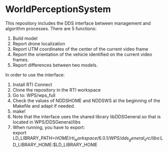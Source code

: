 # WorldPerceptionSystem

This repository includes the DDS interface between management and algorithm processes.
There are 5 functions:
1. Build model
2. Report drone localization
3. Report UTM coordinates of the center of the current video frame
4. Report the orientation of the vehicle identified on the current video frames.
5. Report differences between two models.

In order to use the interface:
1. Install RTI Connect
2. Clone the repository in the RTI workspace
3. Go to: WPS/wps_full
4. Check the values of NDDSHOME and NDDSWS at the beginning of the Makefile and adapt if needed.
5. make!
6. Note that the interface uses the shared library libDDSGeneral.so that is located in WPS/DDSGeneral/libs
7. When running, you have to export:     
    export LD_LIBRARY_PATH=$HOME/rti_workspace/6.0.1/WPS/dds_general_src/libs:$LD_LIBRARY_HOME:$LD_LIBRARY_HOME

